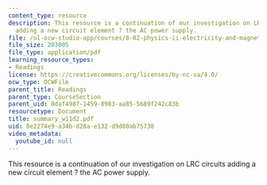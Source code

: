 ```yaml
---
content_type: resource
description: This resource is a continuation of our investigation on LRC circuits
  adding a new circuit element ? the AC power supply.
file: /ol-ocw-studio-app/courses/8-02-physics-ii-electricity-and-magnetism-spring-2007/8e2274e9a34bd28ae132d9d80ab75738_summary_w11d2.pdf
file_size: 203005
file_type: application/pdf
learning_resource_types:
- Readings
license: https://creativecommons.org/licenses/by-nc-sa/4.0/
ocw_type: OCWFile
parent_title: Readings
parent_type: CourseSection
parent_uid: 0daf4987-1459-8983-aa85-5689f242c83b
resourcetype: Document
title: summary_w11d2.pdf
uid: 8e2274e9-a34b-d28a-e132-d9d80ab75738
video_metadata:
  youtube_id: null
---
```

This resource is a continuation of our investigation on LRC circuits adding a new circuit element ? the AC power supply.